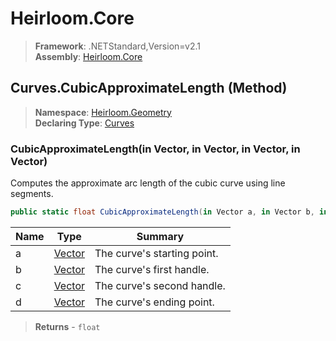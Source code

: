 # Heirloom.Core

> **Framework**: .NETStandard,Version=v2.1  
> **Assembly**: [Heirloom.Core][0]

## Curves.CubicApproximateLength (Method)

> **Namespace**: [Heirloom.Geometry][0]  
> **Declaring Type**: [Curves][1]

### CubicApproximateLength(in Vector, in Vector, in Vector, in Vector)

Computes the approximate arc length of the cubic curve using line segments.

```cs
public static float CubicApproximateLength(in Vector a, in Vector b, in Vector c, in Vector d)
```

| Name | Type        | Summary                     |
|------|-------------|-----------------------------|
| a    | [Vector][2] | The curve's starting point. |
| b    | [Vector][2] | The curve's first handle.   |
| c    | [Vector][2] | The curve's second handle.  |
| d    | [Vector][2] | The curve's ending point.   |

> **Returns** - `float`

[0]: ../../../Heirloom.Core.md
[1]: ../Curves.md
[2]: ../../Heirloom/Vector.md
